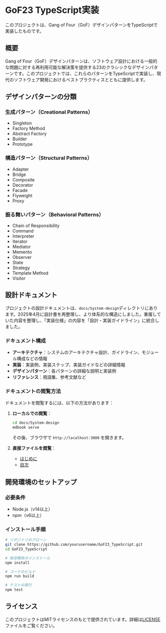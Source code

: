 # GoF23 TypeScript実装

このプロジェクトは、Gang of Four（GoF）デザインパターンをTypeScriptで実装したものです。

## 概要

Gang of Four（GoF）デザインパターンは、ソフトウェア設計における一般的な問題に対する再利用可能な解決策を提供する23のクラシックなデザインパターンです。このプロジェクトでは、これらのパターンをTypeScriptで実装し、現代のソフトウェア開発におけるベストプラクティスとともに提供します。

## デザインパターンの分類

### 生成パターン（Creational Patterns）
- Singleton
- Factory Method
- Abstract Factory
- Builder
- Prototype

### 構造パターン（Structural Patterns）
- Adapter
- Bridge
- Composite
- Decorator
- Facade
- Flyweight
- Proxy

### 振る舞いパターン（Behavioral Patterns）
- Chain of Responsibility
- Command
- Interpreter
- Iterator
- Mediator
- Memento
- Observer
- State
- Strategy
- Template Method
- Visitor

## 設計ドキュメント

プロジェクトの設計ドキュメントは、`docs/System-design`ディレクトリにあります。2025年4月に設計書を再整理し、より体系的な構造にしました。重複していた内容を整理し、「実装仕様」の内容を「設計・実装ガイドライン」に統合しました。

### ドキュメント構成

- **アーキテクチャ**：システムのアーキテクチャ設計、ガイドライン、モジュール構成などの情報
- **実装**：実装例、実装ステップ、実装ガイドなどの詳細情報
- **デザインパターン**：各パターンの詳細な説明と実装例
- **リファレンス**：用語集、参考文献など

### ドキュメントの閲覧方法

ドキュメントを閲覧するには、以下の方法があります：

1. **ローカルでの閲覧**：
   ```bash
   cd docs/System-design
   mdbook serve
   ```
   その後、ブラウザで `http://localhost:3000` を開きます。

2. **直接ファイルを閲覧**：
   - [はじめに](docs/System-design/index.md)
   - [目次](docs/System-design/SUMMARY.md)

## 開発環境のセットアップ

### 必要条件

- Node.js（v14以上）
- npm（v6以上）

### インストール手順

```bash
# リポジトリのクローン
git clone https://github.com/yourusername/GoF23_TypeScript.git
cd GoF23_TypeScript

# 依存関係のインストール
npm install

# コードのビルド
npm run build

# テストの実行
npm test
```

## ライセンス

このプロジェクトはMITライセンスのもとで提供されています。詳細は[LICENSE](LICENSE)ファイルをご覧ください。

